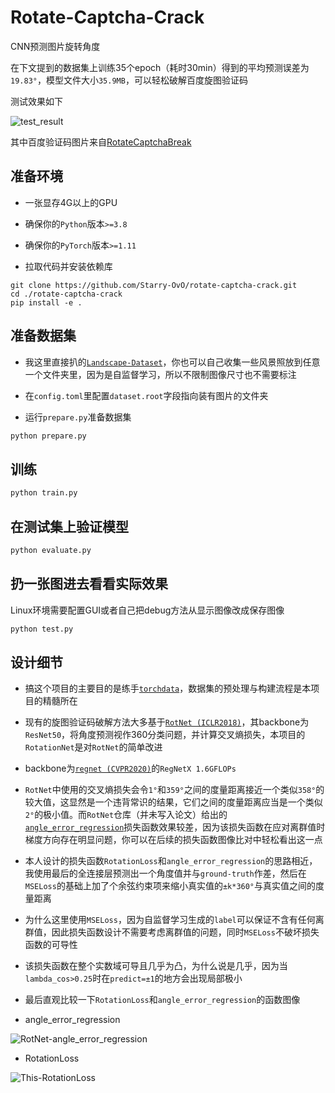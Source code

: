 # Rotate-Captcha-Crack

CNN预测图片旋转角度

在下文提到的数据集上训练35个epoch（耗时30min）得到的平均预测误差为`19.83°`，模型文件大小`35.9MB`，可以轻松破解百度旋图验证码

测试效果如下

![test_result](https://github.com/Starry-OvO/Rotate-Captcha-Crack/blob/master/figures/test_result.png)

其中百度验证码图片来自[RotateCaptchaBreak](https://github.com/chencchen/RotateCaptchaBreak/tree/master/data/baiduCaptcha)

## 准备环境

+ 一张显存4G以上的GPU

+ 确保你的`Python`版本`>=3.8`

+ 确保你的`PyTorch`版本`>=1.11`

+ 拉取代码并安装依赖库

```shell
git clone https://github.com/Starry-OvO/rotate-captcha-crack.git
cd ./rotate-captcha-crack
pip install -e .
```

## 准备数据集

+ 我这里直接扒的[`Landscape-Dataset`](https://github.com/yuweiming70/Landscape-Dataset)，你也可以自己收集一些风景照放到任意一个文件夹里，因为是自监督学习，所以不限制图像尺寸也不需要标注

+ 在`config.toml`里配置`dataset.root`字段指向装有图片的文件夹

+ 运行`prepare.py`准备数据集

```bash
python prepare.py
```

## 训练

```bash
python train.py
```

## 在测试集上验证模型

```bash
python evaluate.py
```

## 扔一张图进去看看实际效果

Linux环境需要配置GUI或者自己把debug方法从显示图像改成保存图像

```bash
python test.py
```

## 设计细节

+ 搞这个项目的主要目的是练手[`torchdata`](https://pytorch.org/data/beta/index.html)，数据集的预处理与构建流程是本项目的精髓所在

+ 现有的旋图验证码破解方法大多基于[`RotNet (ICLR2018)`](https://arxiv.org/abs/1803.07728)，其backbone为`ResNet50`，将角度预测视作360分类问题，并计算交叉熵损失，本项目的`RotationNet`是对`RotNet`的简单改进

+ backbone为[`regnet (CVPR2020)`](https://arxiv.org/abs/2003.13678)的`RegNetX 1.6GFLOPs`

+ `RotNet`中使用的交叉熵损失会令`1°`和`359°`之间的度量距离接近一个类似`358°`的较大值，这显然是一个违背常识的结果，它们之间的度量距离应当是一个类似`2°`的极小值。而`RotNet`仓库（并未写入论文）给出的[`angle_error_regression`](https://github.com/d4nst/RotNet/blob/a56ea59818bbdd76d4dd8d83b8bbbaae6a802310/utils.py#L30-L36)损失函数效果较差，因为该损失函数在应对离群值时梯度方向存在明显问题，你可以在后续的损失函数图像比对中轻松看出这一点

+ 本人设计的损失函数`RotationLoss`和`angle_error_regression`的思路相近，我使用最后的全连接层预测出一个角度值并与`ground-truth`作差，然后在`MSELoss`的基础上加了个余弦约束项来缩小真实值的`±k*360°`与真实值之间的度量距离

+ 为什么这里使用`MSELoss`，因为自监督学习生成的`label`可以保证不含有任何离群值，因此损失函数设计不需要考虑离群值的问题，同时`MSELoss`不破坏损失函数的可导性

+ 该损失函数在整个实数域可导且几乎为凸，为什么说是几乎，因为当`lambda_cos>0.25`时在`predict=±1`的地方会出现局部极小

+ 最后直观比较一下`RotationLoss`和`angle_error_regression`的函数图像

- angle_error_regression

![RotNet-angle_error_regression](https://github.com/Starry-OvO/Rotate-Captcha-Crack/blob/master/figures/RotNet-angle_error_regression.png)

- RotationLoss

![This-RotationLoss](https://github.com/Starry-OvO/Rotate-Captcha-Crack/blob/master/figures/This-RotationLoss.png)
